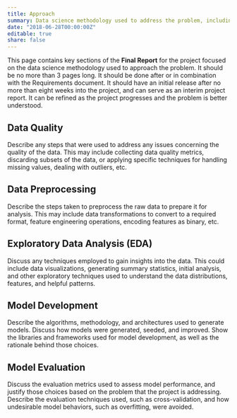 ```yaml
---
title: Approach
summary: Data science methodology used to address the problem, including data preprocessing steps, exploratory data analysis, feature engineering techniques, machine learning models, and evaluation metrics.
date: "2018-06-28T00:00:00Z"
editable: true
share: false
---
```


This page contains key sections of the **Final Report** for the project focused on the data science methodology used to approach the problem.  It should be no more than 3 pages long.  It should be done after or in combination with the Requirements document.  It should have an initial release after no more than eight weeks into the project, and can serve as an interim project report.  It can be refined as the project progresses and the problem is better understood.  

## Data Quality

Describe any steps that were used to address any issues concerning the quality of the data.  This may include collecting data quality metrics, discarding subsets of the data, or applying specific techniques for handling missing values, dealing with outliers, etc. 

## Data Preprocessing

Describe the steps taken to preprocess the raw data to prepare it for analysis. This may include data transformations to convert to a required format, feature engineering operations, encoding features as binary, etc.

## Exploratory Data Analysis (EDA)

Discuss any techniques employed to gain insights into the data. This could include data visualizations, generating summary statistics, initial analysis, and other exploratory techniques used to understand the data distributions, features, and helpful patterns.

## Model Development

Describe the algorithms, methodology, and architectures used to generate models.  Discuss how models were generated, seeded, and improved.  Show the libraries and frameworks used for model development, as well as the rationale behind those choices.

## Model Evaluation

Discuss the evaluation metrics used to assess model performance, and justify those choices based on the problem that the project is addressing. Describe the evaluation techniques used, such as cross-validation, and how undesirable model behaviors, such as overfitting, were avoided.
